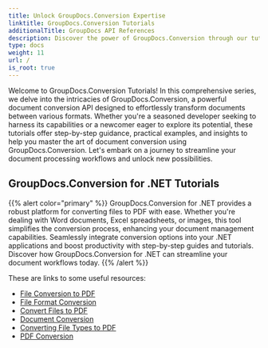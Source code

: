 ```yaml
---
title: Unlock GroupDocs.Conversion Expertise
linktitle: GroupDocs.Conversion Tutorials
additionalTitle: GroupDocs API References
description: Discover the power of GroupDocs.Conversion through our tutorials. Learn to effortlessly convert documents between formats for seamless workflow integration.
type: docs
weight: 11
url: /
is_root: true
---
```


Welcome to GroupDocs.Conversion Tutorials! In this comprehensive series, we delve into the intricacies of GroupDocs.Conversion, a powerful document conversion API designed to effortlessly transform documents between various formats. Whether you're a seasoned developer seeking to harness its capabilities or a newcomer eager to explore its potential, these tutorials offer step-by-step guidance, practical examples, and insights to help you master the art of document conversion using GroupDocs.Conversion. Let's embark on a journey to streamline your document processing workflows and unlock new possibilities.

## GroupDocs.Conversion for .NET Tutorials
{{% alert color="primary" %}}
GroupDocs.Conversion for .NET provides a robust platform for converting files to PDF with ease. Whether you're dealing with Word documents, Excel spreadsheets, or images, this tool simplifies the conversion process, enhancing your document management capabilities. Seamlessly integrate conversion options into your .NET applications and boost productivity with step-by-step guides and tutorials. Discover how GroupDocs.Conversion for .NET can streamline your document workflows today.
{{% /alert %}}

These are links to some useful resources:
 
- [File Conversion to PDF](./net/file-conversion-to-pdf/)
- [File Format Conversion](./net/file-format-conversion-tutorials/)
- [Convert Files to PDF](./net/convert-files-to-pdf/)
- [Document Conversion](./net/document-conversion/)
- [Converting File Types to PDF](./net/converting-file-types-to-pdf/)
- [PDF Conversion](./net/pdf-conversion/)
